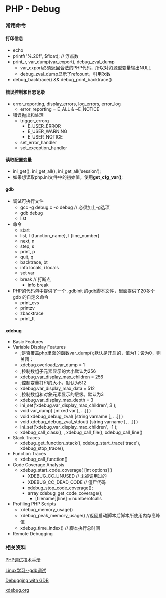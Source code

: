 PHP - Debug
==================

### 常用命令

#### 打印信息
* echo
* printf("%.20f", $float); // 浮点数
* print_r, var_dump(var_export), debug_zval_dump
  - var_export必须返回合法的PHP代码，所以对资源型变量输出NULL
  - debug_zval_dump显示了refcount，引用次数
* debug_backtrace() && debug_print_backtrace()


#### 错误控制和日志记录
* error_reporting, display_errors, log_errors, error_log
  - error_reporting = E_ALL & ~E_NOTICE
* 错误抛出和处理
  - trigger_errorg
    - E_USER_ERROR
    - E_USER_WARNING
    - E_USER_NOTICE
  - set_error_handler
  - set_exception_handler

#### 读取配置变量
* ini_get(), ini_get_all(), ini_get_all('session');
* 如果想读取php.ini文件中的初始值，使用**get_cfg_var()**;

#### gdb
* 调试可执行文件
  - gcc -g debug.c -o debug // 必须加上-g选项
  - gdb debug
  - list 
* 命令
  - start
  - list, l {function_name}, l {line_number}
  - next, n
  - step, s
  - print, p
  - quit, q
  - backtrace, bt
  - info locals, i locals
  - set var
  - break // 打断点
    - info break
* PHP的代码包中提供了一个 .gdbinit 的gdb脚本文件，里面提供了20多个 gdb 的自定义命令
  - print_cvs 
  - printzv
  - zbacktrace
  - print_ft
  
#### xdebug
* Basic Features
* Variable Display Features
    - ;是否覆盖php里面的函数var_dump();默认是开启的，值为1；设为0，则关闭；
    - xdebug.overload_var_dump = 1
    - ;控制数组子元素显示的大小默认为256
    - xdebug.var_display_max_children = 256
    - ;控制变量打印的大小，默认为512
    - xdebug.var_display_max_data = 512
    - ;控制数组和对象元素显示的层级。默认为3
    - xdebug.var_display_max_depth = 3
    - ini_set('xdebug.var_display_max_children', 3 );
    - void var_dump( [mixed var [, ...]] )
    - void xdebug_debug_zval( [string varname [, ...]] )
    - void xdebug_debug_zval_stdout( [string varname [, ...]] )
    - ini_set('xdebug.var_display_max_children', -1 );
    - xdebug_call_class(), , xdebug_call_file(), xdebug_call_line()
* Stack Traces
  - xdebug_get_function_stack(), xdebug_start_trace('trace'), xdebug_stop_trace(),
* Function Traces
  - xdebug_call_function()
* Code Coverage Analysis
  - xdebug_start_code_coverage( [int options] )
    - XDEBUG_CC_UNUSED     // 未被调用过的
    - XDEBUG_CC_DEAD_CODE  // 僵尸代码
    - xdebug_stop_code_coverage();
    - array xdebug_get_code_coverage();
      - [filename][line] = numberofcalls
* Profiling PHP Scripts
  - xdebug_memory_usage()
  - xdebug_peak_memory_usage() //返回启动脚本后脚本所使用内存高峰值
  - xdebug_time_index() // 脚本执行总时间
* Remote Debugging



### 相关资料
[PHP调试技术手册](http://www.laruence.com/2010/06/21/1608.html)

[Linux学习--gdb调试](http://www.cnblogs.com/hankers/archive/2012/12/07/2806836.html)

[Debugging with GDB](http://www.delorie.com/gnu/docs/gdb/gdb_toc.html)

[xdebug.org](http://xdebug.org/docs/)